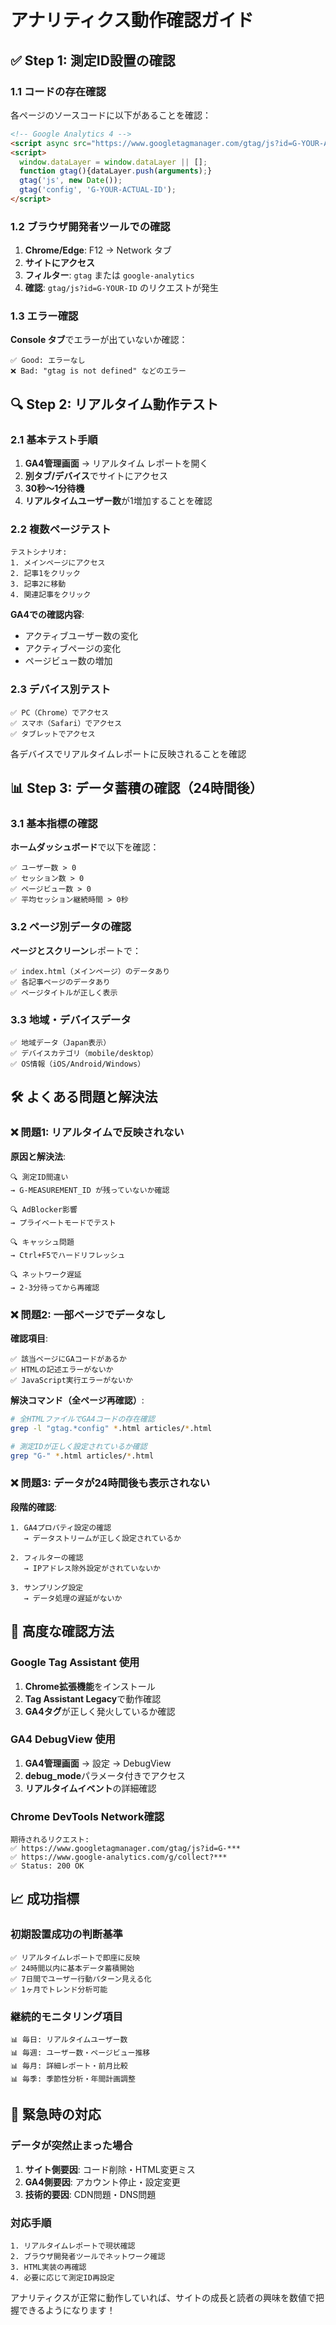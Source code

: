 # アナリティクス動作確認ガイド

## ✅ Step 1: 測定ID設置の確認

### 1.1 コードの存在確認
各ページのソースコードに以下があることを確認：

```html
<!-- Google Analytics 4 -->
<script async src="https://www.googletagmanager.com/gtag/js?id=G-YOUR-ACTUAL-ID"></script>
<script>
  window.dataLayer = window.dataLayer || [];
  function gtag(){dataLayer.push(arguments);}
  gtag('js', new Date());
  gtag('config', 'G-YOUR-ACTUAL-ID');
</script>
```

### 1.2 ブラウザ開発者ツールでの確認
1. **Chrome/Edge**: F12 → Network タブ
2. **サイトにアクセス**
3. **フィルター**: `gtag` または `google-analytics`
4. **確認**: `gtag/js?id=G-YOUR-ID` のリクエストが発生

### 1.3 エラー確認
**Console タブ**でエラーが出ていないか確認：
```
✅ Good: エラーなし
❌ Bad: "gtag is not defined" などのエラー
```

## 🔍 Step 2: リアルタイム動作テスト

### 2.1 基本テスト手順
1. **GA4管理画面** → リアルタイム レポートを開く
2. **別タブ/デバイス**でサイトにアクセス
3. **30秒〜1分待機**
4. **リアルタイムユーザー数**が1増加することを確認

### 2.2 複数ページテスト
```
テストシナリオ:
1. メインページにアクセス
2. 記事1をクリック
3. 記事2に移動
4. 関連記事をクリック
```

**GA4での確認内容**:
- アクティブユーザー数の変化
- アクティブページの変化
- ページビュー数の増加

### 2.3 デバイス別テスト
```
✅ PC（Chrome）でアクセス
✅ スマホ（Safari）でアクセス  
✅ タブレットでアクセス
```

各デバイスでリアルタイムレポートに反映されることを確認

## 📊 Step 3: データ蓄積の確認（24時間後）

### 3.1 基本指標の確認
**ホームダッシュボード**で以下を確認：
```
✅ ユーザー数 > 0
✅ セッション数 > 0  
✅ ページビュー数 > 0
✅ 平均セッション継続時間 > 0秒
```

### 3.2 ページ別データの確認
**ページとスクリーン**レポートで：
```
✅ index.html（メインページ）のデータあり
✅ 各記事ページのデータあり
✅ ページタイトルが正しく表示
```

### 3.3 地域・デバイスデータ
```
✅ 地域データ（Japan表示）
✅ デバイスカテゴリ（mobile/desktop）
✅ OS情報（iOS/Android/Windows）
```

## 🛠️ よくある問題と解決法

### ❌ 問題1: リアルタイムで反映されない

**原因と解決法**:
```
🔍 測定ID間違い
→ G-MEASUREMENT_ID が残っていないか確認

🔍 AdBlocker影響  
→ プライベートモードでテスト

🔍 キャッシュ問題
→ Ctrl+F5でハードリフレッシュ

🔍 ネットワーク遅延
→ 2-3分待ってから再確認
```

### ❌ 問題2: 一部ページでデータなし

**確認項目**:
```
✅ 該当ページにGAコードがあるか
✅ HTMLの記述エラーがないか
✅ JavaScript実行エラーがないか
```

**解決コマンド（全ページ再確認）**:
```bash
# 全HTMLファイルでGA4コードの存在確認
grep -l "gtag.*config" *.html articles/*.html

# 測定IDが正しく設定されているか確認  
grep "G-" *.html articles/*.html
```

### ❌ 問題3: データが24時間後も表示されない

**段階的確認**:
```
1. GA4プロパティ設定の確認
   → データストリームが正しく設定されているか

2. フィルターの確認
   → IPアドレス除外設定がされていないか
   
3. サンプリング設定
   → データ処理の遅延がないか
```

## 🎯 高度な確認方法

### Google Tag Assistant 使用
1. **Chrome拡張機能**をインストール
2. **Tag Assistant Legacy**で動作確認
3. **GA4タグ**が正しく発火しているか確認

### GA4 DebugView 使用  
1. **GA4管理画面** → 設定 → DebugView
2. **debug_mode**パラメータ付きでアクセス
3. **リアルタイムイベント**の詳細確認

### Chrome DevTools Network確認
```
期待されるリクエスト:
✅ https://www.googletagmanager.com/gtag/js?id=G-***
✅ https://www.google-analytics.com/g/collect?*** 
✅ Status: 200 OK
```

## 📈 成功指標

### 初期設置成功の判断基準
```
✅ リアルタイムレポートで即座に反映
✅ 24時間以内に基本データ蓄積開始
✅ 7日間でユーザー行動パターン見える化
✅ 1ヶ月でトレンド分析可能
```

### 継続的モニタリング項目
```
📊 毎日: リアルタイムユーザー数
📊 毎週: ユーザー数・ページビュー推移  
📊 毎月: 詳細レポート・前月比較
📊 毎季: 季節性分析・年間計画調整
```

## 🚨 緊急時の対応

### データが突然止まった場合
1. **サイト側要因**: コード削除・HTML変更ミス
2. **GA4側要因**: アカウント停止・設定変更
3. **技術的要因**: CDN問題・DNS問題

### 対応手順
```
1. リアルタイムレポートで現状確認
2. ブラウザ開発者ツールでネットワーク確認
3. HTML実装の再確認
4. 必要に応じて測定ID再設定
```

アナリティクスが正常に動作していれば、サイトの成長と読者の興味を数値で把握できるようになります！